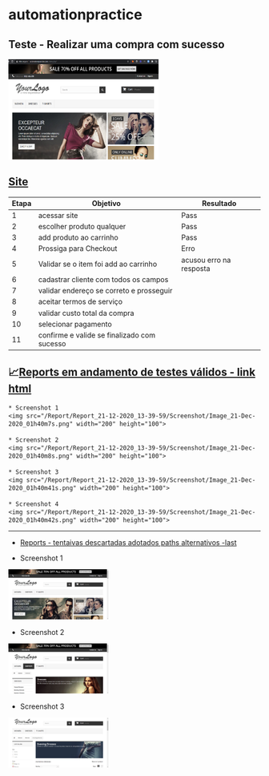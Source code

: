 # automationpractice
## Teste - Realizar uma compra com sucesso
<img src="/img/Automation.png" width="300" height="200">

## [Site](http://automationpractice.com/index.php?)
 
| Etapa |Objetivo                                         | Resultado              |
|-------|-------------------------------------------------|------------------------|
|  1    |acessar site                                     |Pass                    |
|  2    |escolher produto qualquer                        |Pass                    |
|  3    |add produto ao carrinho                          |Pass                    |
|  4    |Prossiga para Checkout                           |Erro                    |
|  5    |Validar se o item foi add ao carrinho            |acusou erro na resposta |
|  6    |cadastrar cliente com todos os campos            |                        |
|  7    |validar endereço se correto e prosseguir         |                        |
|  8    |aceitar termos de serviço                        |                        |
|  9    |validar custo total da compra                    |                        |
|  10   |selecionar pagamento                             |                        |
|  11   |confirme e valide se finalizado com sucesso      |                        |



## :chart_with_upwards_trend:[Reports em andamento de testes válidos - link html](https://gracetorresleite.github.io/automationpractice/Report/Report_21-12-2020_13-39-59/MyReport_21-12-2020_13-39-59.html) 
	
	* Screenshot 1
	<img src="/Report/Report_21-12-2020_13-39-59/Screenshot/Image_21-Dec-2020_01h40m7s.png" width="200" height="100">
	
	* Screenshot 2
	<img src="/Report/Report_21-12-2020_13-39-59/Screenshot/Image_21-Dec-2020_01h40m8s.png" width="200" height="100">
	
	* Screenshot 3
	<img src="/Report/Report_21-12-2020_13-39-59/Screenshot/Image_21-Dec-2020_01h40m41s.png" width="200" height="100">
	
	* Screenshot 4
	<img src="/Report/Report_21-12-2020_13-39-59/Screenshot/Image_21-Dec-2020_01h40m42s.png" width="200" height="100">
	
___

* [Reports - tentaivas descartadas adotados paths alternativos -last](https://gracetorresleite.github.io/automationpractice/Tentativas/ReportDescart_20-12-2020_23-18-47/MyReportDescart_20-12-2020_23-18-47.html)

* Screenshot 1
<img src="/Tentativas/ReportDescart_20-12-2020_23-18-47/ScreenshotDescart/Image_20-Dec-2020_11h18m55s.png" width="200" height="100">

* Screenshot 2
<img src="/Tentativas/ReportDescart_20-12-2020_23-18-47/ScreenshotDescart/Image_20-Dec-2020_11h18m58s.png" width="200" height="100">

* Screenshot 3
<img src="/Tentativas/ReportDescart_20-12-2020_23-18-47/ScreenshotDescart/Image_20-Dec-2020_11h19m30s.png" width="200" height="100">
